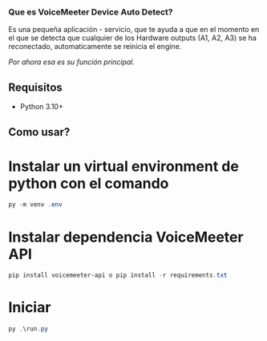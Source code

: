 ### Que es VoiceMeeter Device Auto Detect?
Es una pequeña aplicación - servicio, que te ayuda a que en el momento en el que se detecta que cualquier de los Hardware outputs (A1, A2, A3) se ha reconectado, automaticamente se reinicia el engine. 

*Por ahora esa es su función principal.*


## Requisitos
* Python 3.10+

## Como usar?

# Instalar un virtual environment de python con el comando

```powershell
py -m venv .env
```
# Instalar dependencia VoiceMeeter API

```powershell
pip install voicemeeter-api o pip install -r requirements.txt

```
# Iniciar

```powershell
py .\run.py
```
